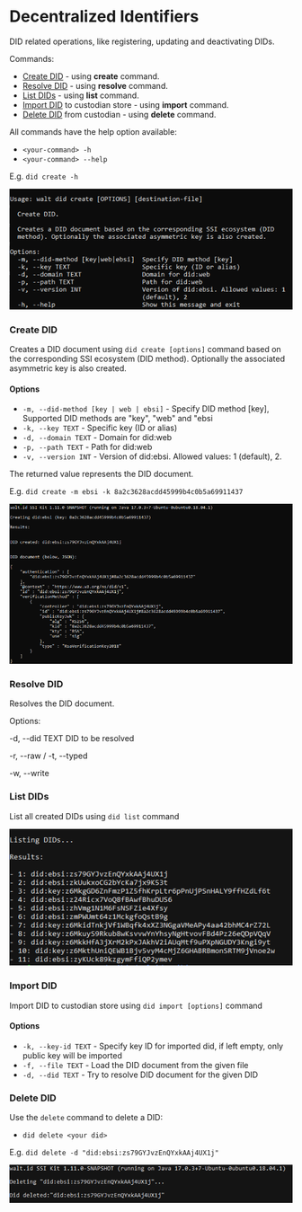 # Decentralized Identifiers

DID related operations, like registering, updating and deactivating DIDs.



Commands:&#x20;

* [Create DID](decentralized-identifiers.md#create-did) - using **create** command.&#x20;
* [Resolve DID](decentralized-identifiers.md#resolve-did) - using **resolve** command.
* [List DIDs](decentralized-identifiers.md#list-dids) - using **list** command.
* [Import DID](decentralized-identifiers.md#import-did) to custodian store - using **import** command.
* [Delete DID](decentralized-identifiers.md#delete-did) from custodian - using **delete** command.

All commands have the help option available:

* `<your-command> -h`&#x20;
* `<your-command> --help`

E.g. `did create -h`

![Create did help command output](../../.gitbook/assets/Capture.PNG)

### Create DID

Creates a DID document using `did create [options]` command based on the corresponding SSI ecosystem (DID method). Optionally the associated asymmetric key is also created.



#### Options

* `-m, --did-method [key | web | ebsi]` - Specify DID method \[key], Supported DID methods are "key", "web" and "ebsi
* `-k, --key TEXT` - Specific key (ID or alias)
* `-d, --domain TEXT` - Domain for did:web
* `-p, --path TEXT` - Path for did:web
* `-v, --version INT` - Version of did:ebsi. Allowed values: 1 (default), 2.

The returned value represents the DID document.

E.g. `did create -m ebsi -k 8a2c3628acdd45999b4c0b5a69911437`&#x20;

![](<../../.gitbook/assets/Capture (2).PNG>)

### Resolve DID

Resolves the DID document.

Options:&#x20;

\-d, --did TEXT DID to be resolved&#x20;

\-r, --raw / -t, --typed&#x20;

\-w, --write

### List DIDs

List all created DIDs using `did list` command



![List dids command output](<../../.gitbook/assets/image (4).png>)



### Import DID

Import DID to custodian store using `did import [options]` command

#### Options

* `-k, --key-id TEXT` - Specify key ID for imported did, if left empty, only public key will be imported
* `-f, --file TEXT` - Load the DID document from the given file
* `-d, --did TEXT` - Try to resolve DID document for the given DID

### Delete DID

Use the `delete` command to delete a DID:

* `did delete <your did>`

E.g. `did delete -d "did:ebsi:zs79GYJvzEnQYxkAAj4UX1j"`

![](<../../.gitbook/assets/image (14) (1).png>)
